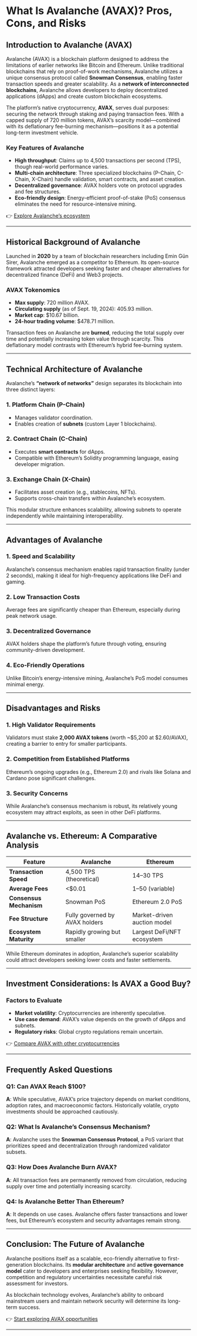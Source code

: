# What Is Avalanche (AVAX)? Pros, Cons, and Risks  

## Introduction to Avalanche (AVAX)  

Avalanche (AVAX) is a blockchain platform designed to address the limitations of earlier networks like Bitcoin and Ethereum. Unlike traditional blockchains that rely on proof-of-work mechanisms, Avalanche utilizes a unique consensus protocol called **Snowman Consensus**, enabling faster transaction speeds and greater scalability. As a **network of interconnected blockchains**, Avalanche allows developers to deploy decentralized applications (dApps) and create custom blockchain ecosystems.  

The platform’s native cryptocurrency, **AVAX**, serves dual purposes: securing the network through staking and paying transaction fees. With a capped supply of 720 million tokens, AVAX’s scarcity model—combined with its deflationary fee-burning mechanism—positions it as a potential long-term investment vehicle.  

### Key Features of Avalanche  
- **High throughput**: Claims up to 4,500 transactions per second (TPS), though real-world performance varies.  
- **Multi-chain architecture**: Three specialized blockchains (P-Chain, C-Chain, X-Chain) handle validation, smart contracts, and asset creation.  
- **Decentralized governance**: AVAX holders vote on protocol upgrades and fee structures.  
- **Eco-friendly design**: Energy-efficient proof-of-stake (PoS) consensus eliminates the need for resource-intensive mining.  

👉 [Explore Avalanche’s ecosystem](https://bit.ly/okx-bonus)  

---

## Historical Background of Avalanche  

Launched in **2020** by a team of blockchain researchers including Emin Gün Sirer, Avalanche emerged as a competitor to Ethereum. Its open-source framework attracted developers seeking faster and cheaper alternatives for decentralized finance (DeFi) and Web3 projects.  

### AVAX Tokenomics  
- **Max supply**: 720 million AVAX.  
- **Circulating supply** (as of Sept. 19, 2024): 405.93 million.  
- **Market cap**: $10.67 billion.  
- **24-hour trading volume**: $478.71 million.  

Transaction fees on Avalanche are **burned**, reducing the total supply over time and potentially increasing token value through scarcity. This deflationary model contrasts with Ethereum’s hybrid fee-burning system.  

---

## Technical Architecture of Avalanche  

Avalanche’s **“network of networks”** design separates its blockchain into three distinct layers:  

### 1. **Platform Chain (P-Chain)**  
- Manages validator coordination.  
- Enables creation of **subnets** (custom Layer 1 blockchains).  

### 2. **Contract Chain (C-Chain)**  
- Executes **smart contracts** for dApps.  
- Compatible with Ethereum’s Solidity programming language, easing developer migration.  

### 3. **Exchange Chain (X-Chain)**  
- Facilitates asset creation (e.g., stablecoins, NFTs).  
- Supports cross-chain transfers within Avalanche’s ecosystem.  

This modular structure enhances scalability, allowing subnets to operate independently while maintaining interoperability.  

---

## Advantages of Avalanche  

### 1. **Speed and Scalability**  
Avalanche’s consensus mechanism enables rapid transaction finality (under 2 seconds), making it ideal for high-frequency applications like DeFi and gaming.  

### 2. **Low Transaction Costs**  
Average fees are significantly cheaper than Ethereum, especially during peak network usage.  

### 3. **Decentralized Governance**  
AVAX holders shape the platform’s future through voting, ensuring community-driven development.  

### 4. **Eco-Friendly Operations**  
Unlike Bitcoin’s energy-intensive mining, Avalanche’s PoS model consumes minimal energy.  

---

## Disadvantages and Risks  

### 1. **High Validator Requirements**  
Validators must stake **2,000 AVAX tokens** (worth ~$5,200 at $2.60/AVAX), creating a barrier to entry for smaller participants.  

### 2. **Competition from Established Platforms**  
Ethereum’s ongoing upgrades (e.g., Ethereum 2.0) and rivals like Solana and Cardano pose significant challenges.  

### 3. **Security Concerns**  
While Avalanche’s consensus mechanism is robust, its relatively young ecosystem may attract exploits, as seen in other DeFi platforms.  

---

## Avalanche vs. Ethereum: A Comparative Analysis  

| Feature                | Avalanche                          | Ethereum                          |  
|------------------------|------------------------------------|-----------------------------------|  
| **Transaction Speed**  | 4,500 TPS (theoretical)            | 14–30 TPS                         |  
| **Average Fees**       | <$0.01                             | $1–$50 (variable)                 |  
| **Consensus Mechanism**| Snowman PoS                        | Ethereum 2.0 PoS                  |  
| **Fee Structure**      | Fully governed by AVAX holders     | Market-driven auction model       |  
| **Ecosystem Maturity** | Rapidly growing but smaller        | Largest DeFi/NFT ecosystem        |  

While Ethereum dominates in adoption, Avalanche’s superior scalability could attract developers seeking lower costs and faster settlements.  

---

## Investment Considerations: Is AVAX a Good Buy?  

### Factors to Evaluate  
- **Market volatility**: Cryptocurrencies are inherently speculative.  
- **Use case demand**: AVAX’s value depends on the growth of dApps and subnets.  
- **Regulatory risks**: Global crypto regulations remain uncertain.  

👉 [Compare AVAX with other cryptocurrencies](https://bit.ly/okx-bonus)  

---

## Frequently Asked Questions  

### Q1: Can AVAX Reach $100?  
**A**: While speculative, AVAX’s price trajectory depends on market conditions, adoption rates, and macroeconomic factors. Historically volatile, crypto investments should be approached cautiously.  

### Q2: What Is Avalanche’s Consensus Mechanism?  
**A**: Avalanche uses the **Snowman Consensus Protocol**, a PoS variant that prioritizes speed and decentralization through randomized validator subsets.  

### Q3: How Does Avalanche Burn AVAX?  
**A**: All transaction fees are permanently removed from circulation, reducing supply over time and potentially increasing scarcity.  

### Q4: Is Avalanche Better Than Ethereum?  
**A**: It depends on use cases. Avalanche offers faster transactions and lower fees, but Ethereum’s ecosystem and security advantages remain strong.  

---

## Conclusion: The Future of Avalanche  

Avalanche positions itself as a scalable, eco-friendly alternative to first-generation blockchains. Its **modular architecture** and **active governance model** cater to developers and enterprises seeking flexibility. However, competition and regulatory uncertainties necessitate careful risk assessment for investors.  

As blockchain technology evolves, Avalanche’s ability to onboard mainstream users and maintain network security will determine its long-term success.  

👉 [Start exploring AVAX opportunities](https://bit.ly/okx-bonus)  

---  
